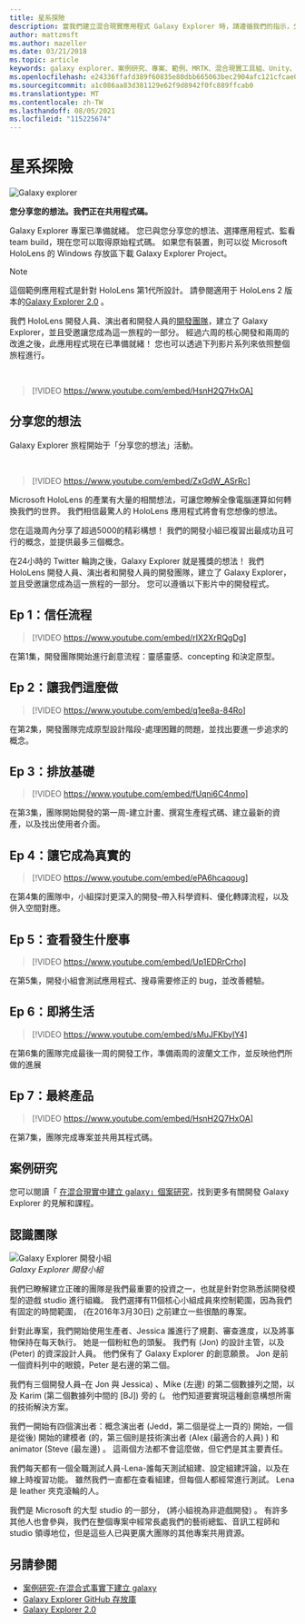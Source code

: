 ```yaml
---
title: 星系探險
description: 當我們建立混合現實應用程式 Galaxy Explorer 時，請遵循我們的指示，分享您的想法行銷活動。
author: mattzmsft
ms.author: mazeller
ms.date: 03/21/2018
ms.topic: article
keywords: galaxy explorer、案例研究、專案、範例、MRTK、混合現實工具組、Unity、範例應用程式、範例應用程式、開放原始碼、Microsoft Store、HoloLens、混合現實耳機、windows Mixed Reality 耳機、虛擬實境耳機
ms.openlocfilehash: e24336ffafd389f60835e80dbb665063bec2904afc121cfcae0f2c9d2b70dd2f
ms.sourcegitcommit: a1c086aa83d381129e62f9d8942f0fc889ffcab0
ms.translationtype: MT
ms.contentlocale: zh-TW
ms.lasthandoff: 08/05/2021
ms.locfileid: "115225674"
---
```

# <a name="galaxy-explorer"></a>星系探險
![Galaxy explorer](../images/HTK_GalaxyExplorer.jpg)

**您分享您的想法。我們正在共用程式碼。**

Galaxy Explorer 專案已準備就緒。 您已與您分享您的想法、選擇應用程式、監看 team build，現在您可以取得原始程式碼。 如果您有裝置，則可以從 Microsoft HoloLens 的 Windows 存放區下載 Galaxy Explorer Project。

>[!NOTE]
>這個範例應用程式是針對 HoloLens 第1代所設計。 請參閱適用于 HoloLens 2 版本的[Galaxy Explorer 2.0](galaxy-explorer-update.md) 。

我們 HoloLens 開發人員、演出者和開發人員的[開發團隊](galaxy-explorer.md#meet-the-team)，建立了 Galaxy Explorer，並且受邀讓您成為這一旅程的一部分。 經過六周的核心開發和兩周的改進之後，此應用程式現在已準備就緒！ 您也可以透過下列影片系列來依照整個旅程進行。

<br>

>[!VIDEO https://www.youtube.com/embed/HsnH2Q7HxOA]

## <a name="share-your-idea"></a>分享您的想法

Galaxy Explorer 旅程開始于「分享您的想法」活動。

<br>

>[!VIDEO https://www.youtube.com/embed/ZxGdW_ASrRc]

Microsoft HoloLens 的產業有大量的相關想法，可讓您瞭解全像電腦運算如何轉換我們的世界。 我們相信最驚人的 HoloLens 應用程式將會有您想像的想法。

您在這幾周內分享了超過5000的精彩構想！ 我們的開發小組已複習出最成功且可行的概念，並提供最多三個概念。

在24小時的 Twitter 輪詢之後，Galaxy Explorer 就是獲獎的想法！ 我們 HoloLens 開發人員、演出者和開發人員的開發團隊，建立了 Galaxy Explorer，並且受邀讓您成為這一旅程的一部分。 您可以遵循以下影片中的開發程式。

## <a name="ep-1-trust-the-process"></a>Ep 1：信任流程

>[!VIDEO https://www.youtube.com/embed/rIX2XrRQgDg]

在第1集，開發團隊開始進行創意流程：靈感靈感、concepting 和決定原型。

## <a name="ep-2-lets-do-this"></a>Ep 2：讓我們這麼做

>[!VIDEO https://www.youtube.com/embed/q1ee8a-84Ro]

在第2集，開發團隊完成原型設計階段-處理困難的問題，並找出要進一步追求的概念。

## <a name="ep-3-laying-foundations"></a>Ep 3：排放基礎

>[!VIDEO https://www.youtube.com/embed/fUqni6C4nmo]

在第3集，團隊開始開發的第一周-建立計畫、撰寫生產程式碼、建立最新的資產，以及找出使用者介面。

## <a name="ep-4-make-it-real"></a>Ep 4：讓它成為真實的

>[!VIDEO https://www.youtube.com/embed/ePA6hcaqoug]

在第4集的團隊中，小組探討更深入的開發–帶入科學資料、優化轉譯流程，以及併入空間對應。

## <a name="ep-5-see-what-happens"></a>Ep 5：查看發生什麼事

>[!VIDEO https://www.youtube.com/embed/Up1EDRrCrho]

在第5集，開發小組會測試應用程式、搜尋需要修正的 bug，並改善體驗。

## <a name="ep-6-coming-to-life"></a>Ep 6：即將生活

>[!VIDEO https://www.youtube.com/embed/sMuJFKbylY4]

在第6集的團隊完成最後一周的開發工作，準備兩周的波蘭文工作，並反映他們所做的進展

## <a name="ep-7-the-final-product"></a>Ep 7：最終產品

>[!VIDEO https://www.youtube.com/embed/HsnH2Q7HxOA]

在第7集，團隊完成專案並共用其程式碼。

## <a name="case-study"></a>案例研究

您可以閱讀「 [在混合現實中建立 galaxy」個案研究](../../out-of-scope/case-study-creating-a-galaxy-in-mixed-reality.md)，找到更多有關開發 Galaxy Explorer 的見解和課程。

## <a name="meet-the-team"></a>認識團隊

![Galaxy Explorer 開發小組](images/syiteampic.jpg)<br>
*Galaxy Explorer 開發小組*

我們已瞭解建立正確的團隊是我們最重要的投資之一，也就是針對您熟悉該開發模型的遊戲 studio 進行組織。 我們選擇有11個核心小組成員來控制範圍，因為我們有固定的時間範圍， (在2016年3月30日) 之前建立一些很酷的專案。

針對此專案，我們開始使用生產者、Jessica 誰進行了規劃、審查進度，以及將事物保持在每天執行。 她是一個粉紅色的頭髮。 我們有 (Jon) 的設計主管，以及 (Peter) 的資深設計人員。 他們保有了 Galaxy Explorer 的創意願景。 Jon 是前一個資料列中的眼鏡，Peter 是右邊的第二個。

我們有三個開發人員–在 Jon 與 Jessica) 、Mike (左邊) 的第二個數據列之間，以及 Karim (第二個數據列中間的 [BJ]) 旁的 (。 他們知道要實現這種創意構想所需的技術解決方案。

我們一開始有四個演出者：概念演出者 (Jedd，第二個是從上一頁的) 開始，一個是從後) 開始的建模者 (的，第三個則是技術演出者 (Alex (最適合的人員) ) 和 animator (Steve (最左邊) 。 這兩個方法都不會這麼做，但它們是其主要責任。

我們每天都有一個全職測試人員-Lena-誰每天測試組建、設定組建評論，以及在線上時複習功能。 雖然我們一直都在查看組建，但每個人都經常進行測試。 Lena 是 leather 夾克滾輪的人。

我們是 Microsoft 的大型 studio 的一部分， (將小組視為非遊戲開發) 。 有許多其他人也會參與，我們在整個專案中經常長處我們的藝術總監、音訊工程師和 studio 領導地位，但是這些人已與更廣大團隊的其他專案共用資源。

## <a name="see-also"></a>另請參閱
* [案例研究-在混合式事實下建立 galaxy](../../out-of-scope/case-study-creating-a-galaxy-in-mixed-reality.md)
* [Galaxy Explorer GitHub 存放庫](https://github.com/Microsoft/GalaxyExplorer)
* [Galaxy Explorer 2.0](galaxy-explorer-update.md)
